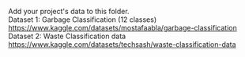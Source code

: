Add your project's data to this folder.  
Dataset 1: Garbage Classification (12 classes) https://www.kaggle.com/datasets/mostafaabla/garbage-classification  
Dataset 2: Waste Classification data https://www.kaggle.com/datasets/techsash/waste-classification-data
